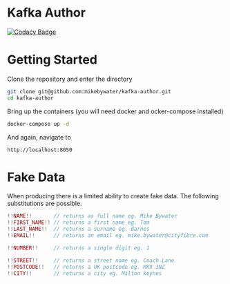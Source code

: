 # Kafka Author

[![Codacy Badge](https://api.codacy.com/project/badge/Grade/96e04c67f5634700bfb89766c2589346)](https://app.codacy.com/app/mikebywater/kafka-author?utm_source=github.com&utm_medium=referral&utm_content=mikebywater/kafka-author&utm_campaign=Badge_Grade_Dashboard)

# Getting Started

Clone the repository and enter the directory

```bash
git clone git@github.com:mikebywater/kafka-author.git
cd kafka-author
```
Bring up the containers (you will need docker and ocker-compose installed)

```bash
docker-compose up -d
```
And again, navigate to

`http://localhost:8050`


# Fake Data

When producing there is a limited ability to create fake data. The following substitutions are possible.

```php
!!NAME!!       // returns as full name eg. Mike Bywater
!!FIRST_NAME!! // returns a first name eg. Tom
!!LAST_NAME!!  // returns a surname eg. Barnes
!!EMAIL!!      // returns an email eg. mike.bywater@cityfibre.com

!!NUMBER!!     // returns a single digit eg. 1

!!STREET!!     // returns a street name eg. Coach Lane
!!POSTCODE!!   // returns a UK postcode eg. MK9 3NZ
!!CITY!!       // returns a city eg. Milton keynes
 
```


